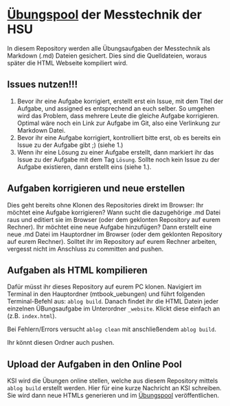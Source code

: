 #  [Übungspool](https://kisleif.github.io/mtbook/_website/uebungen/index.html) der Messtechnik der HSU

In diesem Repository werden alle Übungsaufgaben der Messtechnik als Markdown (.md) Dateien gesichert. 
Dies sind die Quelldateien, woraus später die HTML Webseite kompiliert wird.

## Issues nutzen!!!
1. Bevor ihr eine Aufgabe korrigiert, erstellt erst ein Issue, mit dem Titel der Aufgabe, und assigned es entsprechend an euch selber. So umgehen wird das Problem, dass mehrere Leute die gleiche Aufgabe korrigieren. Optimal wäre noch ein Link zur Aufgabe im Git, also eine Verlinkung zur Markdown Datei. 
2. Bevor ihr eine Aufgabe korrigiert, kontrolliert bitte erst, ob es bereits ein Issue zu der Aufgabe gibt ;) (siehe 1.)
3. Wenn ihr eine Lösung zu einer Aufgabe erstellt, dann markiert ihr das Issue zu der Aufgabe mit dem Tag `Lösung`. Sollte noch kein Issue zu der Aufgabe existieren, dann erstellt eins (siehe 1.). 

## Aufgaben korrigieren und neue erstellen
Dies geht bereits ohne Klonen des Repositories direkt im Browser:
Ihr möchtet eine Aufgabe korrigieren? Wann sucht die dazugehörige .md Datei raus und editiert sie im Browser (oder dem geklonten Repository auf eurem Rechner).
Ihr möchtet eine neue Aufgabe hinzufügen? Dann erstellt eine neue .md Datei im Hauptordner im Browser (oder dem geklonten Repository auf eurem Rechner).
Solltet ihr im Repository auf eurem Rechner arbeiten, vergesst nicht im Anschluss zu committen and pushen. 

## Aufgaben als HTML kompilieren
Dafür müsst ihr dieses Repository auf eurem PC klonen. 
Navigiert im Terminal in den Hauptordner (mtbook_uebungen) und führt folgenden Terminal-Befehl aus: `ablog build`.
Danach findet ihr die HTML Datein jeder einzelnen ÜBungsaufgabe im Unterordner `_website`. Klickt diese einfach an (z.B. `index.html`).

Bei Fehlern/Errors versucht `ablog clean` mit anschließendem `ablog build`.

Ihr könnt diesen Ordner auch pushen. 

## Upload der Aufgaben in den Online Pool 
KSI wird die Übungen online stellen, welche aus diesem Repository mittels `ablog build` erstellt werden. Hier für eine kurze Nachricht an KSI schreiben. Sie wird dann neue HTMLs generieren und im  [Übungspool](https://kisleif.github.io/mtbook/_website/uebungen/index.html) veröffentlichen. 


